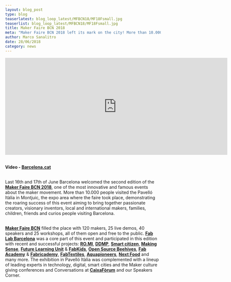```yaml
---
layout: blog_post
type: blog
teaserlatest: blog_loop_latest/MFBCN18/MF18Fsmall.jpg
teaserlist: blog_loop_latest/MFBCN18/MF18Fsmall.jpg
title: Maker Faire BCN 2018
meta: "Maker Faire BCN 2018 left its mark on the city! More than 10.000 people visited Maker Faire BCN: we brought together Experts, Makers, curious, families, groups of friends and people from all over the world to enjoy a great variety of exhibitions, demos, workshops & conversations!"
author: Marco Sanalitro
date: 28/06/2018 
category: news
---
```



<iframe width="720" height="315" src="https://www.youtube.com/embed/Haog8Zh4tto" frameborder="0" allow="autoplay; encrypted-media" allowfullscreen></iframe><br><br>

<strong>Video - <a href="https://www.youtube.com/watch?v=Haog8Zh4tto">Barcelona.cat</a></strong><br><br>

Last 16th and 17th of June Barcelona welcomed the second edition of the <strong><a href="http://barcelona.makerfaire.com/">Maker Faire BCN 2018</a></strong>, one of the most innovative and famous events about the maker movement. More than 10.000 people visited the Pavelló Itàlia in Montjuic, the expo area where the faire took place, demonstrating the roaring success of this event aiming to bring together passionate creators, visionary inventors, local and international makers, families, children, friends and curios people visiting Barcelona. <br><br>

<strong><a href="http://barcelona.makerfaire.com/">Maker Faire BCN</a></strong> filled the place with 120 makers, 25 live demos, 40 speakers and 25 workshops, all of them open and free to the public. <strong><a href="http://fablabbcn.org/index.html">Fab Lab Barcelona</a></strong> was a core part of this event and participated in this edition with recent and successful projects: <strong><a href="https://www.facebook.com/ROMIEUProject/">RO.MI</a></strong>, <strong><a href="http://distributeddesign.eu/">DDMP</a></strong>, <strong><a href="https://smartcitizen.me/">Smart citizen</a></strong>, <strong><a href="http://making-sense.eu/">Making Sense</a></strong>, <strong><a href="https://twitter.com/FutureLearningU?lang=en">Future Learning Unit</a></strong> & <strong><a href="http://fablabbcn.org/event/2017/04/26/programafabkids.html">FabKids</a></strong>, <strong><a href="https://www.osbeehives.com/">Open Source Beehives</a></strong>, <strong><a href="https://fablabbcn.org/fab_academy_18.html">Fab Academy</a></strong> & <strong><a href="https://fablabbcn.org/fabricademy_18.html">Fabricademy</a></strong>, <strong><a href="http://fabtextiles.org/">FabTextiles</a></strong>, <strong><a href="http://aquapioneers.io/">Aquapioneers</a></strong>, <strong><a href="https://twitter.com/NextFoodco?lang=en">Next Food</a></strong> and many more. The exhibition in Pavelló Itàlia was complemented with a lineup of leading experts in technology, digital, smart cities and the Maker culture giving conferences and Conversations at <strong><a href="https://obrasociallacaixa.org/es/cultura/caixaforum-barcelona/que-hacemos">CaixaFòrum</a></strong> and our Speakers Corner.<br><br>




